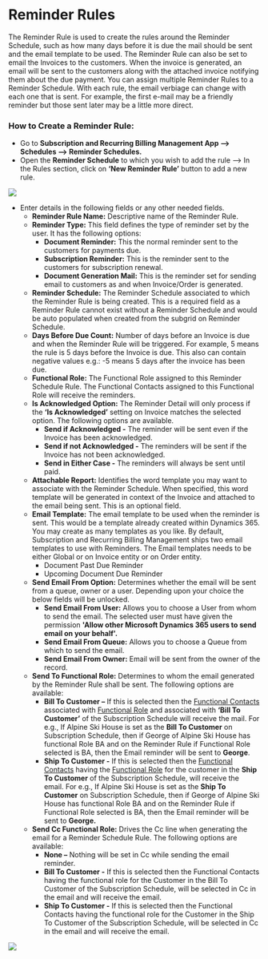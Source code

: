 # Reminder Rules

The Reminder Rule is used to create the rules around the Reminder Schedule, such as how many days before it is due the mail should be sent and the email template to be used. The Reminder Rule can also be set to email the Invoices to the customers. When the invoice is generated, an email will be sent to the customers along with the attached invoice notifying them about the due payment. You can assign multiple Reminder Rules to a Reminder Schedule. With each rule, the email verbiage can change with each one that is sent. For example, the first e-mail may be a friendly reminder but those sent later may be a little more direct.

### How to Create a Reminder Rule:

* Go to **Subscription and Recurring Billing Management App --> Schedules --> Reminder Schedules.**&#x20;
* Open the **Reminder Schedule** to which you wish to add the rule --> In the Rules section, click on **‘New Reminder Rule’** button to add a new rule.

![](<../../../.gitbook/assets/Reminder\_3 (2).png>)

* Enter details in the following fields or any other needed fields.
  * **Reminder Rule Name:** Descriptive name of the Reminder Rule.&#x20;
  * **Reminder Type:** This field defines the type of reminder set by the user. It has the following options:&#x20;
    * **Document Reminder:** This the normal reminder sent to the customers for payments due.&#x20;
    * **Subscription Reminder:** This is the reminder sent to the customers for subscription renewal.&#x20;
    * **Document Generation Mail:** This is the reminder set for sending email to customers as and when Invoice/Order is generated.
  * **Reminder Schedule:** The Reminder Schedule associated to which the Reminder Rule is being created. This is a required field as a Reminder Rule cannot exist without a Reminder Schedule and would be auto populated when created from the subgrid on Reminder Schedule.&#x20;
  * **Days Before Due Count:** Number of days before an Invoice is due and when the Reminder Rule will be triggered. For example, 5 means the rule is 5 days before the Invoice is due. This also can contain negative values e.g.: -5 means 5 days after the invoice has been due.&#x20;
  * **Functional Role:** The Functional Role assigned to this Reminder Schedule Rule. The Functional Contacts assigned to this Functional Role will receive the reminders.&#x20;
  * **Is Acknowledged Option:** The Reminder Detail will only process if the **‘Is Acknowledged’** setting on Invoice matches the selected option. The following options are available.
    * **Send if Acknowledged -** The reminder will be sent even if the Invoice has been acknowledged.&#x20;
    * **Send if not Acknowledged -** The reminders will be sent if the Invoice has not been acknowledged.&#x20;
    * **Send in Either Case -** The reminders will always be sent until paid.
  * **Attachable Report:** Identifies the word template you may want to associate with the Reminder Schedule. When specified, this word template will be generated in context of the Invoice and attached to the email being sent. This is an optional field.&#x20;
  * **Email Template:** The email template to be used when the reminder is sent. This would be a template already created within Dynamics 365. You may create as many templates as you like. By default, Subscription and Recurring Billing Management ships two email templates to use with Reminders. The Email templates needs to be either Global or on Invoice entity or on Order entity.
    * Document Past Due Reminder&#x20;
    * Upcoming Document Due Reminder
  * **Send Email From Option:** Determines whether the email will be sent from a queue, owner or a user. Depending upon your choice the below fields will be unlocked.
    * **Send Email From User:** Allows you to choose a User from whom to send the email. The selected user must have given the permission **'Allow other Microsoft Dynamics 365 users to send email on your behalf'.**
    * **Send Email From Queue:** Allows you to choose a Queue from which to send the email.&#x20;
    * **Send Email From Owner:** Email will be sent from the owner of the record.
  * **Send To Functional Role:** Determines to whom the email generated by the Reminder Rule shall be sent. The following options are available:
    * **Bill To Customer –** If this is selected then the [Functional Contacts](https://docs.inogic.com/subscription-and-recurring-billing-management/setup-areas/functional-contacts) associated with [Functional Role](https://docs.inogic.com/subscription-and-recurring-billing-management/setup-areas/functional-roles) and associated with **‘Bill To Customer’** of the Subscription Schedule will receive the mail. For e.g., If Alpine Ski House is set as the **Bill To Customer** on Subscription Schedule, then if George of Alpine Ski House has functional Role BA and on the Reminder Rule if Functional Role selected is BA, then the Email reminder will be sent to **George**.&#x20;
    * **Ship To Customer -** If this is selected then the [Functional Contacts](https://docs.inogic.com/subscription-and-recurring-billing-management/setup-areas/functional-contacts) having the [Functional Role](https://docs.inogic.com/subscription-and-recurring-billing-management/setup-areas/functional-roles) for the customer in the **Ship To Customer** of the Subscription Schedule, will receive the email. For e.g., If Alpine Ski House is set as the **Ship To Customer** on Subscription Schedule, then if George of Alpine Ski House has functional Role BA and on the Reminder Rule if Functional Role selected is BA, then the Email reminder will be sent to **George.**
  * **Send Cc Functional Role:** Drives the Cc line when generating the email for a Reminder Schedule Rule. The following options are available:
    * **None –** Nothing will be set in Cc while sending the email reminder.&#x20;
    * **Bill To Customer -** If this is selected then the Functional Contacts having the functional role for the Customer in the Bill To Customer of the Subscription Schedule, will be selected in Cc in the email and will receive the email.&#x20;
    * **Ship To Customer -** If this is selected then the Functional Contacts having the functional role for the Customer in the Ship To Customer of the Subscription Schedule, will be selected in Cc in the email and will receive the email.

![](<../../../.gitbook/assets/Reminder on Invoice\_1.png>)

